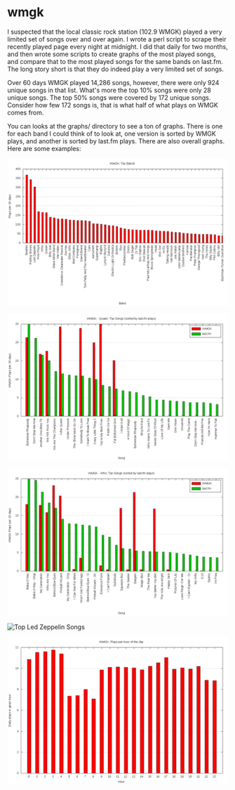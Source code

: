 wmgk
====

I suspected that the local classic rock station (102.9 WMGK) played a very limited set of songs over and over again.  I wrote a perl script to scrape their recently played page every night at midnight.  I did that daily for two months, and then wrote some scripts to create graphs of the most played songs, and compare that to the most played songs for the same bands on last.fm.  The long story short is that they do indeed play a very limited set of songs.

Over 60 days WMGK played 14,286 songs, however, there were only 924 unique songs in that list.  What's more the top 10% songs were only 28 unique songs.  The top 50% songs were covered by 172 unique songs.  Consider how few 172 songs is, that is what half of what plays on WMGK comes from.

You can looks at the graphs/ directory to see a ton of graphs.  There is one for each band I could think of to look at, one version is sorted by WMGK plays, and another is sorted by last.fm plays.  There are also overall graphs.  Here are some examples:

![Top Bands](/graphs/WMGK.topbands.png)

![Top Queen Songs](/graphs/WMGK.Queen.topsongs.png)

![Top Who Songs](/graphs/WMGK.Who.topsongs.png)

![Top Led Zeppelin Songs](/graphs/WMGK.Led%2CZeppelin.topsongs2.png)

![WMGK Plays Per Hour](/graphs/WMGK.hours.png)